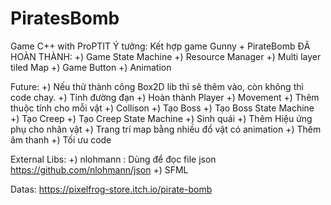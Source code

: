 # PiratesBomb
  Game C++ with ProPTIT
  Ý tưởng: Kết hợp game Gunny + PirateBomb
  ĐÃ HOÀN THÀNH:
 +) Game State Machine
 +) Resource Manager
 +) Multi layer tiled Map
 +) Game Button
 +) Animation
 
 Future: 
 +) Nếu thử thành công Box2D lib thì sẽ thêm vào, còn không thì code chay.
 +) Tính đường đạn
 +) Hoàn thành Player
 +) Movement
 +) Thêm thuộc tính cho mỗi vật
 +) Collison
 +) Tạo Boss
 +) Tạo Boss State Machine
 +) Tạo Creep
 +) Tạo Creep State Machine
 +) Sinh quái
 +) Thêm Hiệu ứng phụ cho nhân vật
 +) Trang trí map bằng nhiều đồ vật có animation
 +) Thêm âm thanh
 +) Tối ưu code
 
 External Libs:
+) nlohmann : Dùng để đọc file json
https://github.com/nlohmann/json
+) SFML

 Datas: 
https://pixelfrog-store.itch.io/pirate-bomb
